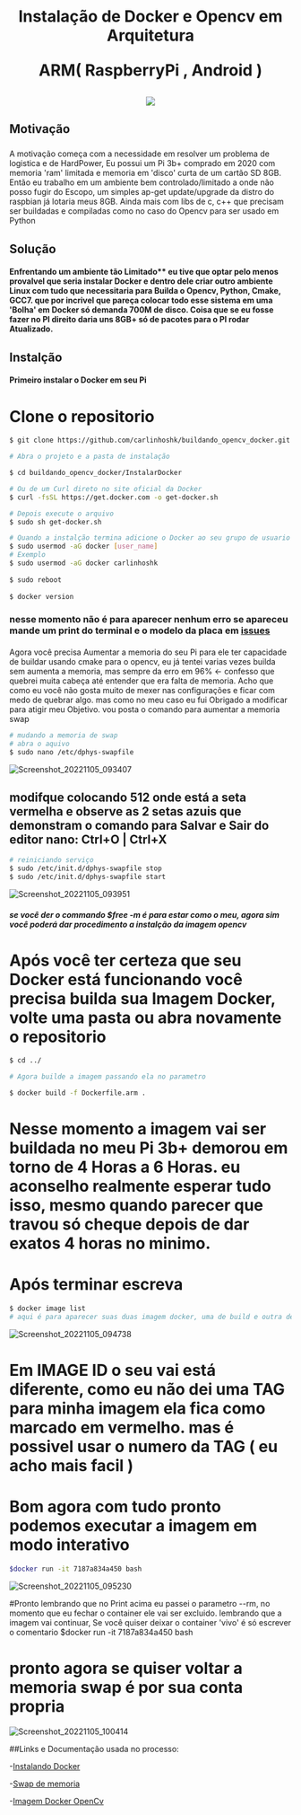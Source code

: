 <h1 align="center">Instalação de Docker e Opencv em Arquitetura 
<p> ARM( RaspberryPi , Android ) </p> </h1>

<h2 align="center">
<img src="https://user-images.githubusercontent.com/40872405/200147615-49e7eb11-14d8-4f3c-bb7e-b02f5a184eaf.png"/>
<h2/>
  
## Motivação 
##### 
A motivação começa com a necessidade em resolver um problema de logistica e de HardPower,
Eu possui um Pi 3b+ comprado em 2020 com memoria 'ram' limitada e memoria em 'disco' curta de um cartão SD 8GB.
Então eu trabalho em um ambiente bem controlado/limitado a onde não posso fugir do Escopo, um simples ap-get update/upgrade da distro do raspbian já lotaria meus 8GB.
  Ainda mais com libs de c, c++ que precisam ser buildadas e compiladas como no caso do Opencv para ser usado em Python

## Solução
#### Enfrentando um ambiente tão Limitado** eu tive que optar pelo menos provalvel que seria instalar Docker e dentro dele criar outro ambiente Linux com tudo que necessitaria para Builda o Opencv, Python, Cmake, GCC7. que por incrivel que pareça colocar todo esse sistema em uma 'Bolha' em Docker só demanda 700M de disco. Coisa que se eu fosse fazer no PI direito daria uns 8GB+ só de pacotes para o PI rodar Atualizado.

## Instalção
  
#### Primeiro instalar o Docker em seu Pi

# Clone o repositorio
```sh
$ git clone https://github.com/carlinhoshk/buildando_opencv_docker.git

# Abra o projeto e a pasta de instalação

$ cd buildando_opencv_docker/InstalarDocker
``` 
```sh  
# Ou de um Curl direto no site oficial da Docker
$ curl -fsSL https://get.docker.com -o get-docker.sh

# Depois execute o arquivo 
$ sudo sh get-docker.sh
```
```sh  
# Quando a instalção termina adicione o Docker ao seu grupo de usuario meu caso carlinhoshk já que troquei o nome de usuario do pi
$ sudo usermod -aG docker [user_name]
# Exemplo 
$ sudo usermod -aG docker carlinhoshk
  
$ sudo reboot
  
$ docker version 
```  
### nesse momento não é para aparecer nenhum erro se apareceu mande um print do terminal e o modelo da placa em [issues](https://github.com/carlinhoshk/buildando_opencv_docker/issues)

  
####
  Agora você precisa Aumentar a memoria do seu Pi para ele ter capacidade de buildar usando cmake para o opencv, eu já tentei varias vezes builda sem aumenta a memoria, mas sempre da erro em 96% <- confesso que quebrei muita cabeça até entender que era falta de memoria. Acho que como eu você não gosta muito de mexer nas configurações e ficar com medo de quebrar algo. mas como no meu caso eu fui Obrigado a modificar para atigir meu Objetivo. vou posta o comando para aumentar a memoria swap

```sh 
# mudando a memoria de swap
# abra o aquivo
$ sudo nano /etc/dphys-swapfile
```
![Screenshot_20221105_093407](https://user-images.githubusercontent.com/40872405/200148632-d1bcd2fd-e35c-4c7d-95aa-836ff06a5931.png)
## modifque colocando 512 onde está a seta vermelha e observe as 2 setas azuis que demonstram o comando para Salvar e Sair do editor nano: Ctrl+O | Ctrl+X
```sh
# reiniciando serviço
$ sudo /etc/init.d/dphys-swapfile stop
$ sudo /etc/init.d/dphys-swapfile start
```
![Screenshot_20221105_093951](https://user-images.githubusercontent.com/40872405/200148731-0092d033-99cf-4de2-945d-cd100b737f66.png)

##### se você der o commando $free -m é para estar como o meu, agora sim você poderá dar procedimento a instalção da imagem opencv
  
# Após você ter certeza que seu Docker está funcionando você precisa builda sua Imagem Docker, volte uma pasta ou abra novamente o repositorio
  
```sh
$ cd ../

# Agora builde a imagem passando ela no parametro 

$ docker build -f Dockerfile.arm .

```
# Nesse momento a imagem vai ser buildada no meu Pi 3b+ demorou em torno de 4 Horas a 6 Horas. eu aconselho realmente esperar tudo isso, mesmo quando parecer que travou só cheque depois de dar exatos 4 horas no minimo. 

# Após terminar escreva 
```sh
$ docker image list
# aqui é para aparecer suas duas imagem docker, uma de build e outra de execução
```
![Screenshot_20221105_094738](https://user-images.githubusercontent.com/40872405/200149294-61a3ae84-e42c-4415-81ee-7649f900939c.png)


# Em IMAGE ID o seu vai está diferente, como eu não dei uma TAG para minha imagem ela fica como <none> marcado em vermelho. mas é possivel usar o numero da TAG ( eu acho mais facil )

# Bom agora com tudo pronto podemos executar a imagem em modo interativo
 ```sh
$docker run -it 7187a834a450 bash
 ```
![Screenshot_20221105_095230](https://user-images.githubusercontent.com/40872405/200149104-d39c3fef-7517-4f41-987f-d469737cca1d.png)

#Pronto lembrando que no Print acima eu passei o parametro --rm, no momento que eu fechar o container ele vai ser excluido. lembrando que a imagem vai continuar, Se você quiser deixar o container 'vivo' é só escrever o comentario $docker run -it 7187a834a450 bash 

# pronto agora se quiser voltar a memoria swap é por sua conta propria 
  
  
  ![Screenshot_20221105_100414](https://user-images.githubusercontent.com/40872405/200149250-89ed8ecf-79ae-4330-ab08-72e1b8f56f35.png)

##Links e Documentação usada no processo:
  
  
  -[Instalando Docker](https://www.simplilearn.com/tutorials/docker-tutorial/raspberry-pi-docker)
  
  -[Swap de memoria](https://qengineering.eu/install-opencv-lite-on-raspberry-pi.html)
  
  -[Imagem Docker OpenCv](https://www.linkedin.com/pulse/opencv-e-raspberry-pi-jantando-dentro-de-um-cont%C3%AAiner-s-bezerra/?originalSubdomain=pt)
  
  
  
